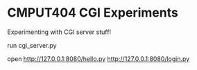 # CMPUT404 CGI Experiments

Experimenting with CGI server stuff!

run cgi_server.py

open
http://127.0.0.1:8080/hello.py
http://127.0.0.1:8080/login.py
